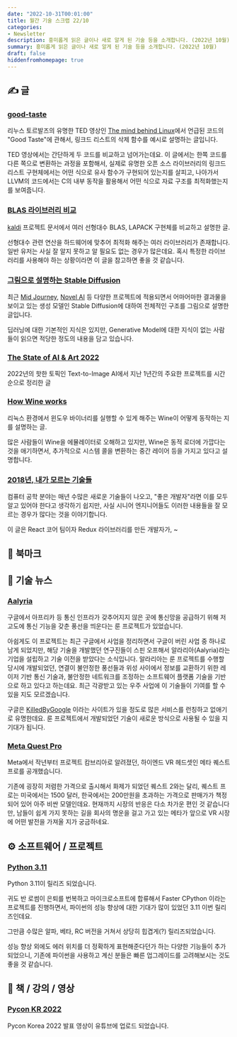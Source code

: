 ```yaml
---
date: "2022-10-31T00:01:00"
title: 월간 기술 스크랩 22/10
categories:
- Newsletter
description: 흥미롭게 읽은 글이나 새로 알게 된 기술 등을 소개합니다. (2022년 10월)
summary: 흥미롭게 읽은 글이나 새로 알게 된 기술 등을 소개합니다. (2022년 10월)
draft: false
hiddenfromhomepage: true
---
```


## ✍️ 글

### [good-taste](https://felipec.github.io/good-taste/parts/1.html)

리누스 토르발즈의 유명한 TED 영상인 [The mind behind Linux](https://www.youtube.com/watch?v=o8NPllzkFhE&t=858s)에서
언급된 코드의 "Good Taste"에 관해서,
링크드 리스트의 삭제 함수를 예시로 설명하는 글입니다.

TED 영상에서는 간단하게 두 코드를 비교하고 넘어가는데요.
이 글에서는 한쪽 코드를 다른 쪽으로 변환하는 과정을 포함해서,
실제로 유명한 오픈 소스 라이브러리의 링크드 리스트 구현체에서는 어떤 식으로 유사 함수가 구현되어 있는지를 살피고,
나아가서 LLVM의 코드에서는 C의 내부 동작을 활용해서 어떤 식으로 자료 구조를 최적화했는지를 보여줍니다.

### [BLAS 라이브러리 비교](https://kaldi-asr.org/doc/matrixwrap.html)

[kaldi](https://github.com/kaldi-asr/kaldi) 프로젝트 문서에서
여러 선형대수 BLAS, LAPACK 구현체를 비교하고 설명한 글.

선형대수 관련 연산을 하드웨어에 맞추어 최적화 해주는 여러 라이브러리가 존재합니다.
일반 유저는 사실 잘 알지 못하고 알 필요도 없는 경우가 많은데요.
혹시 특정한 라이브러리를 사용해야 하는 상황이라면 이 글을 참고하면 좋을 것 같습니다.

### [그림으로 설명하는 Stable Diffusion](https://jalammar.github.io/illustrated-stable-diffusion/)

최근 [Mid Journey](http://midjourney.ai/), [Novel AI](https://novelai.net/) 등
다양한 프로젝트에 적용되면서 어마어마한 결과물을 보이고 있는 생성 모델인 Stable Diffusion에 대하여
전체적인 구조를 그림으로 설명한 글입니다.

딥러닝에 대한 기본적인 지식은 있지만, Generative Model에 대한 지식이 없는 사람들이
읽으면 적당한 정도의 내용을 담고 있습니다.

### [The State of AI & Art 2022](https://velog.io/@laeyoung/The-State-of-AI-Art-2022)

2022년의 핫한 토픽인 Text-to-Image AI에서
지난 1년간의 주요한 프로젝트를 시간 순으로 정리한 글

### [How Wine works](https://werat.dev/blog/how-wine-works-101/)

리눅스 환경에서 윈도우 바이너리를 실행할 수 있게 해주는 Wine이 어떻게 동작하는 지를 설명하는 글.

많은 사람들이 Wine을 에뮬레이터로 오해하고 있지만, Wine은 동적 로더에 가깝다는 것을 애기하면서,
추가적으로 시스템 콜을 변환하는 중간 레이어 등을 가지고 있다고 설명합니다.

### [2018년, 내가 모르는 기술들](https://overreacted.io/ko/things-i-dont-know-as-of-2018/)

컴퓨터 공학 분야는 매년 수많은 새로운 기술들이 나오고,
"좋은 개발자"라면 이를 모두 알고 있어야 한다고 생각하기 쉽지만,
사실 시니어 엔지니어들도 이러한 내용들을 잘 모르는 경우가 많다는 것을 이야기합니다.

이 글은 React 코어 팀이자 Redux 라이브러리를 만든 개발자가, ~


## 📌 북마크

## 📰 기술 뉴스

### [Aalyria](https://www.tech42.co.kr/%ea%b5%ac%ea%b8%80-%eb%a3%ac-%ed%94%84%eb%a1%9c%ec%a0%9d%ed%8a%b8-%ec%9a%b0%ec%a3%bc-%ec%9d%b8%ed%84%b0%eb%84%b7%ec%9c%bc%eb%a1%9c-%ec%82%b4%ec%95%84%eb%82%98%eb%8b%a4-%e7%be%8e-%ec%9a%b0/)

구글에서 아프리카 등 통신 인프라가 갖추어지지 않은 곳에 통신망을 공급하기 위해
저고도에 통신 기능을 갖춘 풍선을 띄운다는 룬 프로젝트가 있었습니다.

아쉽게도 이 프로젝트는 최근 구글에서 사업을 정리하면서 구글이 버린 사업 중 하나로 남게 되었지만,
해당 기술을 개발했던 연구진들이 스핀 오프해서 알라리아(Aalyria)라는
기업을 설립하고 기술 이전을 받았다는 소식입니다.
알라리아는 룬 프로젝트를 수행할 당시에 개발되었던,
연결이 불안정한 풍선들과 위성 사이에서 정보를 교환하기 위한
레이저 기반 통신 기술과, 불안정한 네트워크를 조정하는 소프트웨어 플랫폼 기술을
기반으로 하고 있다고 하는데요.
최근 각광받고 있는 우주 사업에 이 기술들이 기여를 할 수 있을 지도 모르겠습니다.

구글은 [KilledByGoogle](https://killedbygoogle.com/) 이라는 사이트가 있을 정도로
많은 서비스를 런칭하고 없애기로 유명한데요.
룬 프로젝트에서 개발되었던 기술이 새로운 방식으로 사용될 수 있을 지 기대가 됩니다.

### [Meta Quest Pro](https://www.oculus.com/blog/meta-quest-pro-price-release-date/)

Meta에서 작년부터 프로젝트 캄브리아로 알려졌던, 하이엔드 VR 헤드셋인 메타 퀘스트 프로를 공개했습니다.

기존에 굉장히 저렴한 가격으로 출시해서 화제가 되었던 퀘스트 2와는 달리,
퀘스트 프로는 미국에서는 1500 달러, 한국에서는 200만원을 초과하는 가격으로
판매가가 책정되어 있어 아주 비싼 모델인데요.
현재까지 시장의 반응은 다소 차가운 편인 것 같습니다만,
남들이 쉽게 가지 못하는 길을 회사의 명운을 걸고 가고 있는
메타가 앞으로 VR 시장에 어떤 발전을 가져올 지가 궁금하네요.

## ⚙️ 소프트웨어 / 프로젝트

### [Python 3.11](https://discuss.python.org/t/python-3-11-0-final-is-now-available/20291)

Python 3.11이 릴리즈 되었습니다.

귀도 반 로썸이 은퇴를 번복하고 마이크로소프트에 합류해서 Faster CPython 이라는 프로젝트를
진행하면서, 파이썬의 성능 향상에 대한 기대가 많이 있었던 3.11 이번 릴리즈인데요.

그만큼 수많은 알파, 베타, RC 버전을 거쳐서 상당히 힙겹게(?) 릴리즈되었습니다.

성능 향상 외에도 에러 위치를 더 정확하게 표현해준다던가 하는 다양한 기능들이 추가되었으니,
기존에 파이썬을 사용하고 계신 분들은 빠른 업그레이드를 고려해보시는 것도 좋을 것 같습니다.

## 📙 책 / 강의 / 영상

### [Pycon KR 2022](https://m.youtube.com/watch?v=5NjMaxYQuIc&list=PLZPhyNeJvHRnlqQwMj-WNlrsac7yTiVhk)

Pycon Korea 2022 발표 영상이 유튜브에 업로드 되었습니다.